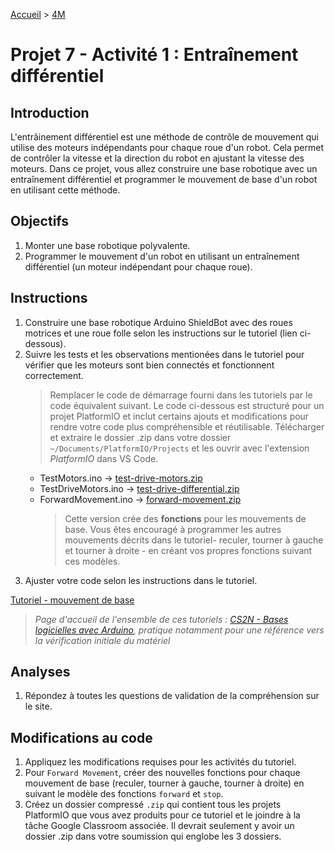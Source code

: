 [Accueil](./index.md) > [4M](./accueil4M.md#projet-7--mouvement-avec-mission)

# Projet 7 - Activité 1 : Entraînement différentiel

## Introduction

L'entrâinement différentiel est une méthode de contrôle de mouvement qui utilise des moteurs indépendants pour chaque roue d'un robot. Cela permet de contrôler la vitesse et la direction du robot en ajustant la vitesse des moteurs. Dans ce projet, vous allez construire une base robotique avec un entraînement différentiel et programmer le mouvement de base d'un robot en utilisant cette méthode.

## Objectifs

1. Monter une base robotique polyvalente.
1. Programmer le mouvement d'un robot en utilisant un entraînement différentiel (un moteur indépendant pour chaque roue).

## Instructions

1. Construire une base robotique Arduino ShieldBot avec des roues motrices et une roue folle selon les instructions sur le tutoriel (lien ci-dessous).
1. Suivre les tests et les observations mentionées dans le tutoriel pour vérifier que les moteurs sont bien connectés et fonctionnent correctement.
   > Remplacer le code de démarrage fourni dans les tutoriels par le code équivalent suivant. Le code ci-dessous est structuré pour un projet PlatformIO et inclut certains ajouts et modifications pour rendre votre code plus compréhensible et réutilisable. Télécharger et extraire le dossier .zip dans votre dossier `~/Documents/PlatformIO/Projects` et les ouvrir avec l'extension _PlatformIO_ dans VS Code.
   - TestMotors.ino -> [test-drive-motors.zip](./assets/code/platformio/test-drive-motors-pio.zip)
   - TestDriveMotors.ino -> [test-drive-differential.zip](./assets/code/platformio/test-drive-differential-pio.zip)
   - ForwardMovement.ino -> [forward-movement.zip](./assets/code/platformio/forward-movement-pio.zip)
        > Cette version crée des **fonctions** pour les mouvements de base. Vous êtes encouragé à programmer les autres mouvements décrits dans le tutoriel- reculer, tourner à gauche et tourner à droite - en créant vos propres fonctions suivant ces modèles.
1. Ajuster votre code selon les instructions dans le tutoriel.

<a href="https://www.cs2n.org/u/mp/badge_pages/195" target="_blank">Tutoriel - mouvement de base</a>

> _Page d'accueil de l'ensemble de ces tutoriels : <a href="https://www.cs2n.org/u/track_progress?id=290" target="_blank">CS2N - Bases logicielles avec Arduino</a>, pratique notamment pour une référence vers la vérification initiale du matériel_

## Analyses

1. Répondez à toutes les questions de validation de la compréhension sur le site.

## Modifications au code

1. Appliquez les modifications requises pour les activités du tutoriel.
1. Pour `Forward Movement`, créer des nouvelles fonctions pour chaque mouvement de base (reculer, tourner à gauche, tourner à droite) en suivant le modèle des fonctions `forward` et `stop`.
1. Créez un dossier compressé `.zip` qui contient tous les projets PlatformIO que vous avez produits pour ce tutoriel et le joindre à la tâche Google Classroom associée. Il devrait seulement y avoir un dossier .zip dans votre soumission qui englobe les 3 dossiers.
